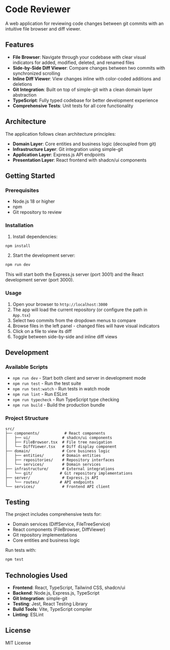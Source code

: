 # Code Reviewer

A web application for reviewing code changes between git commits with an intuitive file browser and diff viewer.

## Features

- **File Browser**: Navigate through your codebase with clear visual indicators for added, modified, deleted, and renamed files
- **Side-by-Side Diff Viewer**: Compare changes between two commits with synchronized scrolling
- **Inline Diff Viewer**: View changes inline with color-coded additions and deletions
- **Git Integration**: Built on top of simple-git with a clean domain layer abstraction
- **TypeScript**: Fully typed codebase for better development experience
- **Comprehensive Tests**: Unit tests for all core functionality

## Architecture

The application follows clean architecture principles:

- **Domain Layer**: Core entities and business logic (decoupled from git)
- **Infrastructure Layer**: Git integration using simple-git
- **Application Layer**: Express.js API endpoints
- **Presentation Layer**: React frontend with shadcn/ui components

## Getting Started

### Prerequisites

- Node.js 18 or higher
- npm
- Git repository to review

### Installation

1. Install dependencies:
```bash
npm install
```

2. Start the development server:
```bash
npm run dev
```

This will start both the Express.js server (port 3001) and the React development server (port 3000).

### Usage

1. Open your browser to `http://localhost:3000`
2. The app will load the current repository (or configure the path in `App.tsx`)
3. Select two commits from the dropdown menus to compare
4. Browse files in the left panel - changed files will have visual indicators
5. Click on a file to view its diff
6. Toggle between side-by-side and inline diff views

## Development

### Available Scripts

- `npm run dev` - Start both client and server in development mode
- `npm run test` - Run the test suite
- `npm run test:watch` - Run tests in watch mode
- `npm run lint` - Run ESLint
- `npm run typecheck` - Run TypeScript type checking
- `npm run build` - Build the production bundle

### Project Structure

```
src/
├── components/           # React components
│   ├── ui/              # shadcn/ui components
│   ├── FileBrowser.tsx  # File tree navigation
│   └── DiffViewer.tsx   # Diff display component
├── domain/              # Core business logic
│   ├── entities/        # Domain entities
│   ├── repositories/    # Repository interfaces
│   └── services/        # Domain services
├── infrastructure/      # External integrations
│   └── git/            # Git repository implementations
├── server/              # Express.js API
│   └── routes/         # API endpoints
└── services/            # Frontend API client
```

## Testing

The project includes comprehensive tests for:

- Domain services (DiffService, FileTreeService)
- React components (FileBrowser, DiffViewer)
- Git repository implementations
- Core entities and business logic

Run tests with:
```bash
npm test
```

## Technologies Used

- **Frontend**: React, TypeScript, Tailwind CSS, shadcn/ui
- **Backend**: Node.js, Express.js, TypeScript
- **Git Integration**: simple-git
- **Testing**: Jest, React Testing Library
- **Build Tools**: Vite, TypeScript compiler
- **Linting**: ESLint

## License

MIT License